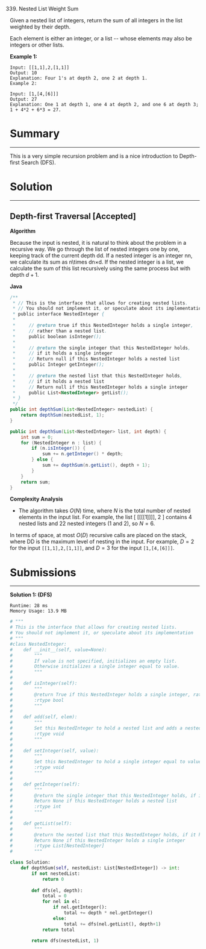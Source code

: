 339. Nested List Weight Sum

Given a nested list of integers, return the sum of all integers in the list weighted by their depth.

Each element is either an integer, or a list -- whose elements may also be integers or other lists.

**Example 1:**
```
Input: [[1,1],2,[1,1]]
Output: 10 
Explanation: Four 1's at depth 2, one 2 at depth 1.
Example 2:

Input: [1,[4,[6]]]
Output: 27 
Explanation: One 1 at depth 1, one 4 at depth 2, and one 6 at depth 3; 1 + 4*2 + 6*3 = 27.
```

# Summary
---
This is a very simple recursion problem and is a nice introduction to Depth-first Search (DFS).

# Solution
---
## Depth-first Traversal [Accepted]
**Algorithm**

Because the input is nested, it is natural to think about the problem in a recursive way. We go through the list of nested integers one by one, keeping track of the current depth dd. If a nested integer is an integer nn, we calculate its sum as n\times dn×d. If the nested integer is a list, we calculate the sum of this list recursively using the same process but with depth $d+1$.

**Java**
```java
/**
 * // This is the interface that allows for creating nested lists.
 * // You should not implement it, or speculate about its implementation
 * public interface NestedInteger {
 *
 *     // @return true if this NestedInteger holds a single integer,
 *     // rather than a nested list.
 *     public boolean isInteger();
 *
 *     // @return the single integer that this NestedInteger holds,
 *     // if it holds a single integer
 *     // Return null if this NestedInteger holds a nested list
 *     public Integer getInteger();
 *
 *     // @return the nested list that this NestedInteger holds,
 *     // if it holds a nested list
 *     // Return null if this NestedInteger holds a single integer
 *     public List<NestedInteger> getList();
 * }
 */
public int depthSum(List<NestedInteger> nestedList) {
    return depthSum(nestedList, 1);
}

public int depthSum(List<NestedInteger> list, int depth) {
    int sum = 0;
    for (NestedInteger n : list) {
        if (n.isInteger()) {
            sum += n.getInteger() * depth;
        } else {
            sum += depthSum(n.getList(), depth + 1);
        }
    }
    return sum;
}
```

**Complexity Analysis**

* The algorithm takes $O(N)$ time, where $N$ is the total number of nested elements in the input list. For example, the list [ [[[[1]]]], 2 ] contains $4$ nested lists and 22 nested integers ($1$ and $2$), so $N=6$.

In terms of space, at most $O(D)$ recursive calls are placed on the stack, where DD is the maximum level of nesting in the input. For example, $D=2$ for the input `[[1,1],2,[1,1]]`, and $D=3$ for the input `[1,[4,[6]]]`.

# Submissions
---
**Solution 1: (DFS)**
```
Runtime: 28 ms
Memory Usage: 13.9 MB
```
```python
# """
# This is the interface that allows for creating nested lists.
# You should not implement it, or speculate about its implementation
# """
#class NestedInteger:
#    def __init__(self, value=None):
#        """
#        If value is not specified, initializes an empty list.
#        Otherwise initializes a single integer equal to value.
#        """
#
#    def isInteger(self):
#        """
#        @return True if this NestedInteger holds a single integer, rather than a nested list.
#        :rtype bool
#        """
#
#    def add(self, elem):
#        """
#        Set this NestedInteger to hold a nested list and adds a nested integer elem to it.
#        :rtype void
#        """
#
#    def setInteger(self, value):
#        """
#        Set this NestedInteger to hold a single integer equal to value.
#        :rtype void
#        """
#
#    def getInteger(self):
#        """
#        @return the single integer that this NestedInteger holds, if it holds a single integer
#        Return None if this NestedInteger holds a nested list
#        :rtype int
#        """
#
#    def getList(self):
#        """
#        @return the nested list that this NestedInteger holds, if it holds a nested list
#        Return None if this NestedInteger holds a single integer
#        :rtype List[NestedInteger]
#        """

class Solution:
    def depthSum(self, nestedList: List[NestedInteger]) -> int:
        if not nestedList:
            return 0
        
        def dfs(el, depth):
            total = 0
            for nel in el:
                if nel.getInteger():
                    total += depth * nel.getInteger()
                else:
                    total += dfs(nel.getList(), depth+1)
            return total
        
        return dfs(nestedList, 1)
```